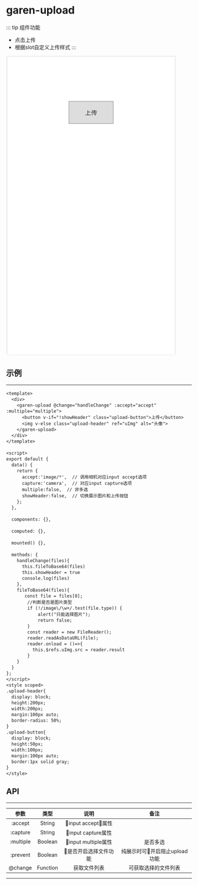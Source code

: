 # garen-upload

::: tip  组件功能
+ 点击上传
+ 根据slot自定义上传样式
:::

![An image](./demo.gif)

## 示例
---
```vue
<template>
  <div>
    <garen-upload @change="handleChange" :accept="accept" :multiple="multiple">
      <button v-if="!showHeader" class="upload-button">上传</button>
      <img v-else class="upload-header" ref="uImg" alt="头像">
    </garen-upload>
  </div>
</template>

<script>
export default {
  data() {
    return {
      accept:'image/*',  // 调用相机对应input accept选项
      capture:'camera',  // 对应input capture选项
      multiple:false,  // 非多选
      showHeader:false,  // 切换展示图片和上传按钮
    };
  },

  components: {},

  computed: {},

  mounted() {},

  methods: {
    handleChange(files){
      this.fileToBase64(files)
      this.showHeader = true
      console.log(files)
    },
    fileToBase64(files){
       const file = files[0];
        //判断是否是图片类型
        if (!/image\/\w+/.test(file.type)) {
            alert("只能选择图片");
            return false;
        }
        const reader = new FileReader();
        reader.readAsDataURL(file);
        reader.onload = ()=>{
          this.$refs.uImg.src = reader.result  
        }
    }
  }
};
</script>
<style scoped>
.upload-header{
  display: block;
  height:200px;
  width:200px;
  margin:100px auto;
  border-radius: 50%;
}
.upload-button{
  display: block;
  height:50px;
  width:100px;
  margin:100px auto;
  border:1px solid gray;
}
</style>
```

## API
---
参数|类型|说明|备注
:--:|:--:|:--:|:--:
:accept|String|input accept属性|
:capture|String|input capture属性|
:multiple|Boolean|input multiple属性|是否多选
:prevent|Boolean|是否开启选择文件功能|纯展示时可开启阻止upload功能
@change|Function|获取文件列表|可获取选择的文件列表
---

